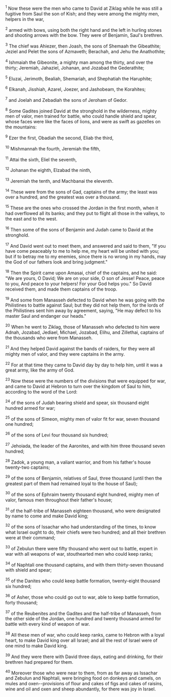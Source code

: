 <sup>1</sup> 
Now these were the men who came to David at Ziklag while he was still a fugitive from Saul the son of Kish; and they were among the mighty men, helpers in the war, 

<sup>2</sup> 
armed with bows, using both the right hand and the left in hurling stones and shooting arrows with the bow. They were of Benjamin, Saul's brethren. 

<sup>3</sup> 
The chief was Ahiezer, then Joash, the sons of Shemaah the Gibeathite; Jeziel and Pelet the sons of Azmaveth; Berachah, and Jehu the Anathothite; 

<sup>4</sup> 
Ishmaiah the Gibeonite, a mighty man among the thirty, and over the thirty; Jeremiah, Jahaziel, Johanan, and Jozabad the Gederathite; 

<sup>5</sup> 
Eluzai, Jerimoth, Bealiah, Shemariah, and Shephatiah the Haruphite; 

<sup>6</sup> 
Elkanah, Jisshiah, Azarel, Joezer, and Jashobeam, the Korahites; 

<sup>7</sup> 
and Joelah and Zebadiah the sons of Jeroham of Gedor. 

<sup>8</sup> 
Some Gadites joined David at the stronghold in the wilderness, mighty men of valor, men trained for battle, who could handle shield and spear, whose faces were like the faces of lions, and were as swift as gazelles on the mountains: 

<sup>9</sup> 
Ezer the first, Obadiah the second, Eliab the third, 

<sup>10</sup> 
Mishmannah the fourth, Jeremiah the fifth, 

<sup>11</sup> 
Attai the sixth, Eliel the seventh, 

<sup>12</sup> 
Johanan the eighth, Elzabad the ninth, 

<sup>13</sup> 
Jeremiah the tenth, and Machbanai the eleventh. 

<sup>14</sup> 
These were from the sons of Gad, captains of the army; the least was over a hundred, and the greatest was over a thousand. 

<sup>15</sup> 
These are the ones who crossed the Jordan in the first month, when it had overflowed all its banks; and they put to flight all those in the valleys, to the east and to the west. 

<sup>16</sup> 
Then some of the sons of Benjamin and Judah came to David at the stronghold. 

<sup>17</sup> 
And David went out to meet them, and answered and said to them, "If you have come peaceably to me to help me, my heart will be united with you; but if to betray me to my enemies, since there is no wrong in my hands, may the God of our fathers look and bring judgment." 

<sup>18</sup> 
Then the Spirit came upon Amasai, chief of the captains, and he said: "We are yours, O David; We are on your side, O son of Jesse! Peace, peace to you, And peace to your helpers! For your God helps you." So David received them, and made them captains of the troop. 

<sup>19</sup> 
And some from Manasseh defected to David when he was going with the Philistines to battle against Saul; but they did not help them, for the lords of the Philistines sent him away by agreement, saying, "He may defect to his master Saul and endanger our heads." 

<sup>20</sup> 
When he went to Ziklag, those of Manasseh who defected to him were Adnah, Jozabad, Jediael, Michael, Jozabad, Elihu, and Zillethai, captains of the thousands who were from Manasseh. 

<sup>21</sup> 
And they helped David against the bands of raiders, for they were all mighty men of valor, and they were captains in the army. 

<sup>22</sup> 
For at that time they came to David day by day to help him, until it was a great army, like the army of God.

<sup>23</sup> 
Now these were the numbers of the divisions that were equipped for war, and came to David at Hebron to turn over the kingdom of Saul to him, according to the word of the Lord: 

<sup>24</sup> 
of the sons of Judah bearing shield and spear, six thousand eight hundred armed for war; 

<sup>25</sup> 
of the sons of Simeon, mighty men of valor fit for war, seven thousand one hundred; 

<sup>26</sup> 
of the sons of Levi four thousand six hundred; 

<sup>27</sup> 
Jehoiada, the leader of the Aaronites, and with him three thousand seven hundred; 

<sup>28</sup> 
Zadok, a young man, a valiant warrior, and from his father's house twenty-two captains; 

<sup>29</sup> 
of the sons of Benjamin, relatives of Saul, three thousand (until then the greatest part of them had remained loyal to the house of Saul); 

<sup>30</sup> 
of the sons of Ephraim twenty thousand eight hundred, mighty men of valor, famous men throughout their father's house; 

<sup>31</sup> 
of the half-tribe of Manasseh eighteen thousand, who were designated by name to come and make David king; 

<sup>32</sup> 
of the sons of Issachar who had understanding of the times, to know what Israel ought to do, their chiefs were two hundred; and all their brethren were at their command; 

<sup>33</sup> 
of Zebulun there were fifty thousand who went out to battle, expert in war with all weapons of war, stouthearted men who could keep ranks; 

<sup>34</sup> 
of Naphtali one thousand captains, and with them thirty-seven thousand with shield and spear; 

<sup>35</sup> 
of the Danites who could keep battle formation, twenty-eight thousand six hundred; 

<sup>36</sup> 
of Asher, those who could go out to war, able to keep battle formation, forty thousand; 

<sup>37</sup> 
of the Reubenites and the Gadites and the half-tribe of Manasseh, from the other side of the Jordan, one hundred and twenty thousand armed for battle with every kind of weapon of war. 

<sup>38</sup> 
All these men of war, who could keep ranks, came to Hebron with a loyal heart, to make David king over all Israel; and all the rest of Israel were of one mind to make David king. 

<sup>39</sup> 
And they were there with David three days, eating and drinking, for their brethren had prepared for them. 

<sup>40</sup> 
Moreover those who were near to them, from as far away as Issachar and Zebulun and Naphtali, were bringing food on donkeys and camels, on mules and oxen--provisions of flour and cakes of figs and cakes of raisins, wine and oil and oxen and sheep abundantly, for there was joy in Israel.